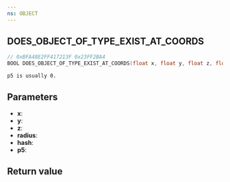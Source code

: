```yaml
---
ns: OBJECT
---
```

## DOES_OBJECT_OF_TYPE_EXIST_AT_COORDS

```c
// 0xBFA48E2FF417213F 0x23FF2BA4
BOOL DOES_OBJECT_OF_TYPE_EXIST_AT_COORDS(float x, float y, float z, float radius, Hash hash, BOOL p5);
```

```
p5 is usually 0.  
```

## Parameters
* **x**: 
* **y**: 
* **z**: 
* **radius**: 
* **hash**: 
* **p5**: 

## Return value
